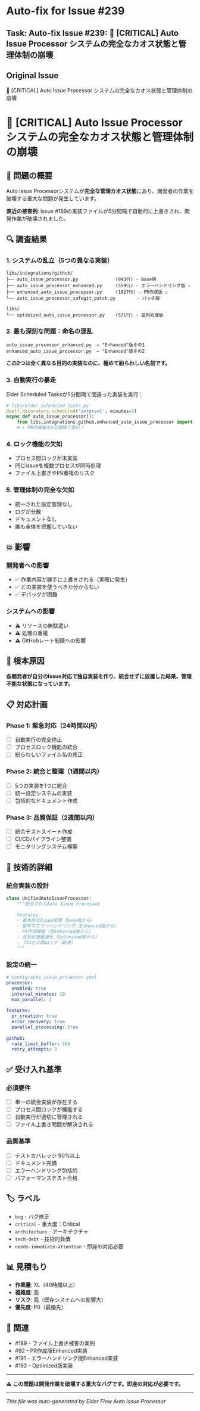 # Auto-fix for Issue #239

## Task: Auto-fix Issue #239: 🔴 [CRITICAL] Auto Issue Processor システムの完全なカオス状態と管理体制の崩壊

## Original Issue
🔴 [CRITICAL] Auto Issue Processor システムの完全なカオス状態と管理体制の崩壊

# 🔴 [CRITICAL] Auto Issue Processor システムの完全なカオス状態と管理体制の崩壊

## 🚨 問題の概要

Auto Issue Processorシステムが**完全な管理カオス状態**にあり、開発者の作業を破壊する重大な問題が発生しています。

**直近の被害例**: Issue #189の実装ファイルが5分間隔で自動的に上書きされ、開発作業が破壊されました。

## 🔍 調査結果

### 1. システムの乱立（5つの異なる実装）

```
libs/integrations/github/
├── auto_issue_processor.py              (943行) - Base版
├── auto_issue_processor_enhanced.py     (559行) - エラーハンドリング版 ⚠️
├── enhanced_auto_issue_processor.py     (1927行) - PR作成版 ⚠️
└── auto_issue_processor_safegit_patch.py        - パッチ版

libs/
└── optimized_auto_issue_processor.py    (571行) - 並列処理版
```

### 2. 最も深刻な問題：命名の混乱

```
auto_issue_processor_enhanced.py  ← "Enhanced"版その1
enhanced_auto_issue_processor.py  ← "Enhanced"版その2
```

**この2つは全く異なる目的の実装なのに、極めて紛らわしい名前です。**

### 3. 自動実行の暴走

Elder Scheduled Tasksが5分間隔で間違った実装を実行：

```python
# libs/elder_scheduled_tasks.py
@self.decorators.scheduled('interval', minutes=5)
async def auto_issue_processor():
    from libs.integrations.github.enhanced_auto_issue_processor import EnhancedAutoIssueProcessor
    # ↑ PR作成版を5分間隔で実行！
```

### 4. ロック機能の欠如

- プロセス間ロックが未実装
- 同じIssueを複数プロセスが同時処理
- ファイル上書きやPR重複のリスク

### 5. 管理体制の完全な欠如

- 統一された設定管理なし
- ログが分散
- ドキュメントなし
- 誰も全体を把握していない

## 💥 影響

### 開発者への影響
- ✅ 作業内容が勝手に上書きされる（実際に発生）
- ✅ どの実装を使うべきか分からない
- ✅ デバッグが困難

### システムへの影響
- ⚠️ リソースの無駄遣い
- ⚠️ 処理の重複
- ⚠️ GitHubレート制限への影響

## 🎯 根本原因

**各開発者が自分のIssue対応で独自実装を作り、統合せずに放置した結果、管理不能な状態になっています。**

## 📋 対応計画

### Phase 1: 緊急対応（24時間以内）

- [ ] 自動実行の完全停止
- [ ] プロセスロック機能の統合
- [ ] 紛らわしいファイル名の修正

### Phase 2: 統合と整理（1週間以内）

- [ ] 5つの実装を1つに統合
- [ ] 統一設定システムの実装
- [ ] 包括的なドキュメント作成

### Phase 3: 品質保証（2週間以内）

- [ ] 統合テストスイート作成
- [ ] CI/CDパイプライン整備
- [ ] モニタリングシステム構築

## 🔧 技術的詳細

### 統合実装の設計

```python
class UnifiedAutoIssueProcessor:
    """統合されたAuto Issue Processor
    
    Features:
    - 基本的なIssue処理（Base版から）
    - 堅牢なエラーハンドリング（Enhanced版から）
    - PR作成機能（別Enhanced版から）
    - 並列処理最適化（Optimized版から）
    - プロセス間ロック（新規）
    """
```

### 設定の統一

```yaml
# config/auto_issue_processor.yaml
processor:
  enabled: true
  interval_minutes: 10
  max_parallel: 3
  
features:
  pr_creation: true
  error_recovery: true
  parallel_processing: true
  
github:
  rate_limit_buffer: 100
  retry_attempts: 3
```

## ✅ 受け入れ基準

### 必須要件
- [ ] 単一の統合実装が存在する
- [ ] プロセス間ロックが機能する
- [ ] 自動実行が適切に管理される
- [ ] ファイル上書き問題が解決される

### 品質基準
- [ ] テストカバレッジ 90%以上
- [ ] ドキュメント完備
- [ ] エラーハンドリング包括的
- [ ] パフォーマンステスト合格

## 🏷️ ラベル

- `bug` - バグ修正
- `critical` - 重大度：Critical
- `architecture` - アーキテクチャ
- `tech-debt` - 技術的負債
- `needs-immediate-attention` - 即座の対応必要

## 📊 見積もり

- **作業量**: XL（40時間以上）
- **複雑度**: 高
- **リスク**: 高（既存システムへの影響大）
- **優先度**: P0（最優先）

## 🔗 関連

- #189 - ファイル上書き被害の実例
- #92 - PR作成版Enhanced実装
- #191 - エラーハンドリング版Enhanced実装
- #192 - Optimized版実装

---

**⚠️ この問題は開発作業を破壊する重大なバグです。即座の対応が必要です。**

---
*This file was auto-generated by Elder Flow Auto Issue Processor*
